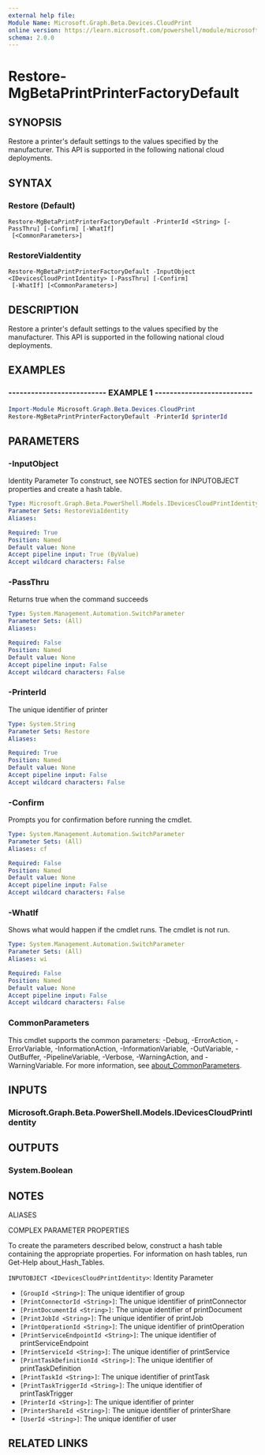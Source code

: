 ```yaml
---
external help file:
Module Name: Microsoft.Graph.Beta.Devices.CloudPrint
online version: https://learn.microsoft.com/powershell/module/microsoft.graph.beta.devices.cloudprint/restore-mgbetaprintprinterfactorydefault
schema: 2.0.0
---
```


# Restore-MgBetaPrintPrinterFactoryDefault

## SYNOPSIS
Restore a printer's default settings to the values specified by the manufacturer.
This API is supported in the following national cloud deployments.

## SYNTAX

### Restore (Default)
```
Restore-MgBetaPrintPrinterFactoryDefault -PrinterId <String> [-PassThru] [-Confirm] [-WhatIf]
 [<CommonParameters>]
```

### RestoreViaIdentity
```
Restore-MgBetaPrintPrinterFactoryDefault -InputObject <IDevicesCloudPrintIdentity> [-PassThru] [-Confirm]
 [-WhatIf] [<CommonParameters>]
```

## DESCRIPTION
Restore a printer's default settings to the values specified by the manufacturer.
This API is supported in the following national cloud deployments.

## EXAMPLES

### -------------------------- EXAMPLE 1 --------------------------
```powershell
Import-Module Microsoft.Graph.Beta.Devices.CloudPrint
Restore-MgBetaPrintPrinterFactoryDefault -PrinterId $printerId
```



## PARAMETERS

### -InputObject
Identity Parameter
To construct, see NOTES section for INPUTOBJECT properties and create a hash table.

```yaml
Type: Microsoft.Graph.Beta.PowerShell.Models.IDevicesCloudPrintIdentity
Parameter Sets: RestoreViaIdentity
Aliases:

Required: True
Position: Named
Default value: None
Accept pipeline input: True (ByValue)
Accept wildcard characters: False
```

### -PassThru
Returns true when the command succeeds

```yaml
Type: System.Management.Automation.SwitchParameter
Parameter Sets: (All)
Aliases:

Required: False
Position: Named
Default value: None
Accept pipeline input: False
Accept wildcard characters: False
```

### -PrinterId
The unique identifier of printer

```yaml
Type: System.String
Parameter Sets: Restore
Aliases:

Required: True
Position: Named
Default value: None
Accept pipeline input: False
Accept wildcard characters: False
```

### -Confirm
Prompts you for confirmation before running the cmdlet.

```yaml
Type: System.Management.Automation.SwitchParameter
Parameter Sets: (All)
Aliases: cf

Required: False
Position: Named
Default value: None
Accept pipeline input: False
Accept wildcard characters: False
```

### -WhatIf
Shows what would happen if the cmdlet runs.
The cmdlet is not run.

```yaml
Type: System.Management.Automation.SwitchParameter
Parameter Sets: (All)
Aliases: wi

Required: False
Position: Named
Default value: None
Accept pipeline input: False
Accept wildcard characters: False
```

### CommonParameters
This cmdlet supports the common parameters: -Debug, -ErrorAction, -ErrorVariable, -InformationAction, -InformationVariable, -OutVariable, -OutBuffer, -PipelineVariable, -Verbose, -WarningAction, and -WarningVariable. For more information, see [about_CommonParameters](http://go.microsoft.com/fwlink/?LinkID=113216).

## INPUTS

### Microsoft.Graph.Beta.PowerShell.Models.IDevicesCloudPrintIdentity

## OUTPUTS

### System.Boolean

## NOTES

ALIASES

COMPLEX PARAMETER PROPERTIES

To create the parameters described below, construct a hash table containing the appropriate properties. For information on hash tables, run Get-Help about_Hash_Tables.


`INPUTOBJECT <IDevicesCloudPrintIdentity>`: Identity Parameter
  - `[GroupId <String>]`: The unique identifier of group
  - `[PrintConnectorId <String>]`: The unique identifier of printConnector
  - `[PrintDocumentId <String>]`: The unique identifier of printDocument
  - `[PrintJobId <String>]`: The unique identifier of printJob
  - `[PrintOperationId <String>]`: The unique identifier of printOperation
  - `[PrintServiceEndpointId <String>]`: The unique identifier of printServiceEndpoint
  - `[PrintServiceId <String>]`: The unique identifier of printService
  - `[PrintTaskDefinitionId <String>]`: The unique identifier of printTaskDefinition
  - `[PrintTaskId <String>]`: The unique identifier of printTask
  - `[PrintTaskTriggerId <String>]`: The unique identifier of printTaskTrigger
  - `[PrinterId <String>]`: The unique identifier of printer
  - `[PrinterShareId <String>]`: The unique identifier of printerShare
  - `[UserId <String>]`: The unique identifier of user

## RELATED LINKS

